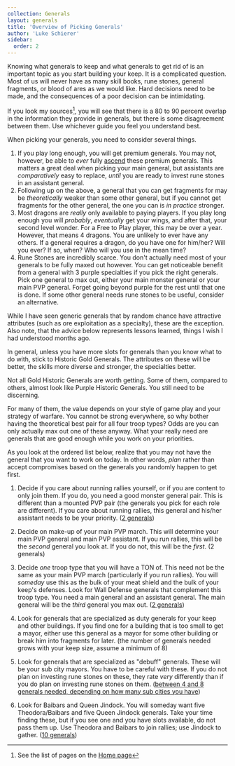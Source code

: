 ```yaml
---
collection: Generals
layout: generals
title: 'Overview of Picking Generals'
author: 'Luke Schierer'
sidebar:
  order: 2
---
```


Knowing what generals to keep and what generals to get rid of is an important
topic as you start building your keep. It is a complicated question. Most of
us will never have as many skill books, rune stones, general fragments, or
blood of ares as we would like. Hard decisions need to be made, and the
consequences of a poor decision can be intimidating.

If you look my sources[^230107-1], you will see that there is a 80 to 90 percent overlap in
the information they provide in generals, but there is some disagreement
between them. Use whichever guide you feel you understand best.

[^230107-1]: See the list of pages on the [Home page][]

[Home page]: /

When picking your generals, you need to consider several things.

1. If you play long enough, you will get premium generals. You may not,
   however, be able to _ever_ fully [ascend][] these premium generals. This
   matters a great deal when picking your main general, but assistants are
   _comparatively_ easy to replace, _until_ you are ready to invest rune stones
   in an assistant general.
1. Following up on the above, a general that you can get fragments for may be
   _theoretically_ weaker than some other general, but if you cannot get
   fragments for the other general, the one you can is _in practice_ stronger.
1. Most dragons are _really_ only available to paying players. If you play
   long enough you will _probably_, _eventually_ get your wings, and after
   that, your second level wonder. For a Free to Play player, this may be over
   a year. However, that means 4 dragons. You are unlikely to ever have any
   others. If a general requires a dragon, do you have one for him/her? Will
   you ever? If so, when? Who will you use in the mean time?
1. Rune Stones are incredibly scarce. You don't actually need most of your
   generals to be fully maxed out however. You can get noticeable benefit from
   a general with 3 purple specialties if you pick the right generals. Pick
   one general to max out, either your main monster general or your main PVP
   general. Forget going beyond purple for the rest until that one is done.
   If some other general needs rune stones to be useful, consider an
   alternative.

While I have seen generic generals that by random chance have attractive
attributes (such as ore exploitation as a specialty), these are the exception.
Also note, that the advice below represents lessons learned, things I wish I
had understood months ago.

[ascend]: ../../reference/glossary/#ascend

In general, unless you have more slots for generals than you know what to do
with, stick to Historic Gold Generals. The attributes on these will be better,
the skills more diverse and stronger, the specialties better.

Not all Gold Historic Generals are worth getting. Some of them, compared to
others, almost look like Purple Historic Generals. You still need to be
discerning.

For many of them, the value depends on your style of game play and your
strategy of warfare. You cannot be strong everywhere, so why bother having the
theoretical best pair for all four troop types? Odds are you can only actually
max out one of these anyway. What your really need are generals that are good
enough while you work on your priorities.

As you look at the ordered list below, realize that you may not have the
general that you want to work on today. In other words, _plan_ rather than
accept compromises based on the generals you randomly happen to get first.

1. Decide if you care about running rallies yourself, or if you are content to
   only join them. If you do, you need a good monster general pair. This is
   different than a mounted PVP pair (the generals you pick for each role are
   different). If you care about running rallies, this general and his/her
   assistant needs to be your priority. ([2 generals](../mounted/))

2. Decide on make-up of your main PVP march. This will determine your main PVP
   general and main PVP assistant. If you run rallies, this will be the _second_
   general you look at. If you do not, this will be the _first_. (2 generals)

3. Decide _one_ troop type that you will have a TON of. This need not be the
   same as your main PVP march (particularly if you run rallies). You will
   _someday_ use this as the bulk of your meat shield and the bulk of your keep's
   defenses. Look for Wall Defense generals that complement this troop type.
   You need a main general and an assistant general. The main general will be
   the _third_ general you max out. ([2 generals](../wall/))

4. Look for generals that are specialized as duty generals for your keep and
   other buildings. If you find one for a building that is too small to get a
   mayor, either use this general as a mayor for some other building or break
   him into fragments for later. (the number of generals needed grows with
   your keep size, assume a minimum of 8)

5. Look for generals that are specialized as "debuff" generals. These will be
   your sub city mayors. You have to be careful with these. If you do not
   plan on investing rune stones on these, they rate _very_ differently than if
   you do plan on investing rune stones on them. ([between 4 and 8 generals
   needed, depending on how many sub cities you have](../mayors/))

6. Look for Baibars and Queen Jindock. You will someday want five
   Theodora/Baibars and five Queen Jindock generals. Take your time finding these,
   but if you see one and you have slots available, do not pass them up. Use
   Theodora and Baibars to join rallies; use Jindock to gather. ([10 generals](../misc/))
